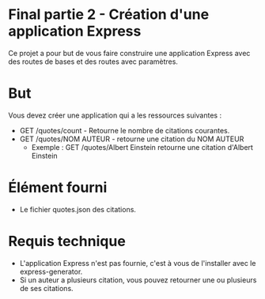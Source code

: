 # Final partie 2 - Création d'une application Express

Ce projet a pour but de vous faire construire une application Express
avec des routes de bases et des routes avec paramètres.

# But

Vous devez créer une application qui a les ressources suivantes :

* GET /quotes/count - Retourne le nombre de citations courantes.
* GET /quotes/NOM AUTEUR - retourne une citation du NOM AUTEUR
  * Exemple : GET /quotes/Albert Einstein retourne une citation d'Albert Einstein

# Élément fourni

* Le fichier quotes.json des citations. 

# Requis technique

* L'application Express n'est pas fournie, c'est à vous de l'installer avec le express-generator.
* Si un auteur a plusieurs citation, vous pouvez retourner une ou plusieurs de ses citations.